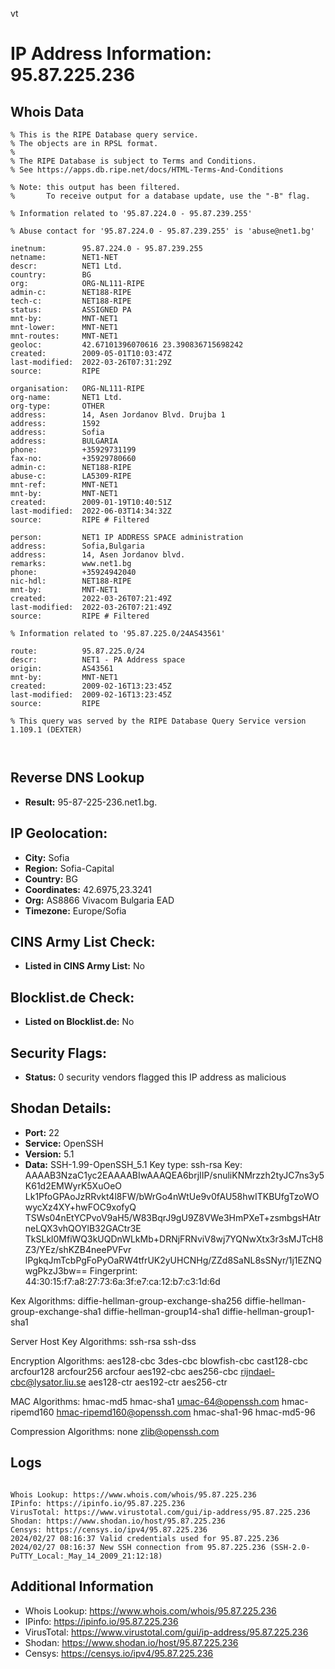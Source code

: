 vt
# IP Address Information: 95.87.225.236

## Whois Data
```
% This is the RIPE Database query service.
% The objects are in RPSL format.
%
% The RIPE Database is subject to Terms and Conditions.
% See https://apps.db.ripe.net/docs/HTML-Terms-And-Conditions

% Note: this output has been filtered.
%       To receive output for a database update, use the "-B" flag.

% Information related to '95.87.224.0 - 95.87.239.255'

% Abuse contact for '95.87.224.0 - 95.87.239.255' is 'abuse@net1.bg'

inetnum:        95.87.224.0 - 95.87.239.255
netname:        NET1-NET
descr:          NET1 Ltd.
country:        BG
org:            ORG-NL111-RIPE
admin-c:        NET188-RIPE
tech-c:         NET188-RIPE
status:         ASSIGNED PA
mnt-by:         MNT-NET1
mnt-lower:      MNT-NET1
mnt-routes:     MNT-NET1
geoloc:         42.67101396070616 23.390836715698242
created:        2009-05-01T10:03:47Z
last-modified:  2022-03-26T07:31:29Z
source:         RIPE

organisation:   ORG-NL111-RIPE
org-name:       NET1 Ltd.
org-type:       OTHER
address:        14, Asen Jordanov Blvd. Drujba 1
address:        1592
address:        Sofia
address:        BULGARIA
phone:          +35929731199
fax-no:         +35929780660
admin-c:        NET188-RIPE
abuse-c:        LA5309-RIPE
mnt-ref:        MNT-NET1
mnt-by:         MNT-NET1
created:        2009-01-19T10:40:51Z
last-modified:  2022-06-03T14:34:32Z
source:         RIPE # Filtered

person:         NET1 IP ADDRESS SPACE administration
address:        Sofia,Bulgaria
address:        14, Asen Jordanov blvd.
remarks:        www.net1.bg
phone:          +35924942040
nic-hdl:        NET188-RIPE
mnt-by:         MNT-NET1
created:        2022-03-26T07:21:49Z
last-modified:  2022-03-26T07:21:49Z
source:         RIPE # Filtered

% Information related to '95.87.225.0/24AS43561'

route:          95.87.225.0/24
descr:          NET1 - PA Address space
origin:         AS43561
mnt-by:         MNT-NET1
created:        2009-02-16T13:23:45Z
last-modified:  2009-02-16T13:23:45Z
source:         RIPE

% This query was served by the RIPE Database Query Service version 1.109.1 (DEXTER)



```
## Reverse DNS Lookup
- **Result:** 95-87-225-236.net1.bg.

## IP Geolocation:
- **City:** Sofia
- **Region:** Sofia-Capital
- **Country:** BG
- **Coordinates:** 42.6975,23.3241
- **Org:** AS8866 Vivacom Bulgaria EAD
- **Timezone:** Europe/Sofia

## CINS Army List Check:
- **Listed in CINS Army List:** 
No

## Blocklist.de Check:
- **Listed on Blocklist.de:** 
No

## Security Flags:
- **Status:** 0 security vendors flagged this IP address as malicious

## Shodan Details:
- **Port:** 22
- **Service:** OpenSSH
- **Version:** 5.1
- **Data:** SSH-1.99-OpenSSH_5.1
Key type: ssh-rsa
Key: AAAAB3NzaC1yc2EAAAABIwAAAQEA6brjIIP/snuliKNMrzzh2tyJC7ns3y5K61d2EMWyrK5XuOeO
Lk1PfoGPAoJzRRvkt4l8FW/bWrGo4nWtUe9v0fAU58hwITKBUfgTzoWOwycXz4XY+hwFOC9xofyQ
TSWs04nEtYCPvoV9aH5/W83BqrJ9gU9Z8VWe3HmPXeT+zsmbgsHAtrneLQX3vhQOYlB32GACtr3E
TkSLkl0MfiWQ3kUQDnWLkMb+DRNjFRNviV8wj7YQNwXtx3r3sMJTcH8Z3/YEz/shKZB4neePVFvr
lPgkqJmTcbPgFoPyOaRW4tfrUK2yUHCNHg/ZZd8SaNL8sSNyr/1j1EZNQwgPkzJ3bw==
Fingerprint: 44:30:15:f7:a8:27:73:6a:3f:e7:ca:12:b7:c3:1d:6d

Kex Algorithms:
	diffie-hellman-group-exchange-sha256
	diffie-hellman-group-exchange-sha1
	diffie-hellman-group14-sha1
	diffie-hellman-group1-sha1

Server Host Key Algorithms:
	ssh-rsa
	ssh-dss

Encryption Algorithms:
	aes128-cbc
	3des-cbc
	blowfish-cbc
	cast128-cbc
	arcfour128
	arcfour256
	arcfour
	aes192-cbc
	aes256-cbc
	rijndael-cbc@lysator.liu.se
	aes128-ctr
	aes192-ctr
	aes256-ctr

MAC Algorithms:
	hmac-md5
	hmac-sha1
	umac-64@openssh.com
	hmac-ripemd160
	hmac-ripemd160@openssh.com
	hmac-sha1-96
	hmac-md5-96

Compression Algorithms:
	none
	zlib@openssh.com


## Logs
```

Whois Lookup: https://www.whois.com/whois/95.87.225.236
IPinfo: https://ipinfo.io/95.87.225.236
VirusTotal: https://www.virustotal.com/gui/ip-address/95.87.225.236
Shodan: https://www.shodan.io/host/95.87.225.236
Censys: https://censys.io/ipv4/95.87.225.236
2024/02/27 08:16:37 Valid credentials used for 95.87.225.236
2024/02/27 08:16:37 New SSH connection from 95.87.225.236 (SSH-2.0-PuTTY_Local:_May_14_2009_21:12:18)

```
## Additional Information
- Whois Lookup: https://www.whois.com/whois/95.87.225.236
- IPinfo: https://ipinfo.io/95.87.225.236
- VirusTotal: https://www.virustotal.com/gui/ip-address/95.87.225.236
- Shodan: https://www.shodan.io/host/95.87.225.236
- Censys: https://censys.io/ipv4/95.87.225.236

